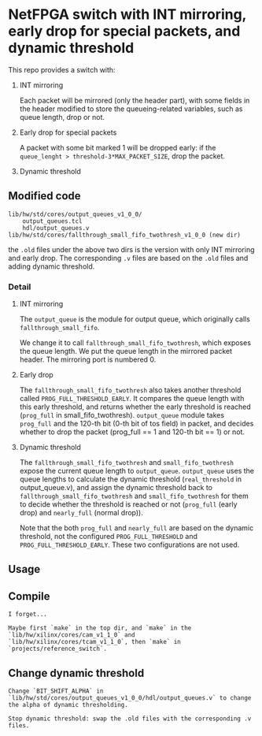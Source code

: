 # NetFPGA switch with INT mirroring, early drop for special packets, and dynamic threshold
This repo provides a switch with:
1. INT mirroring

	Each packet will be mirrored (only the header part), with some fields in the header modified to store the queueing-related variables, such as queue length, drop or not.

2. Early drop for special packets

	A packet with some bit marked 1 will be dropped early: if the `queue_lenght > threshold-3*MAX_PACKET_SIZE`, drop the packet.

3. Dynamic threshold

## Modified code
	lib/hw/std/cores/output_queues_v1_0_0/
		output_queues.tcl
		hdl/output_queues.v
	lib/hw/std/cores/fallthrough_small_fifo_twothresh_v1_0_0 (new dir)

the `.old` files under the above two dirs is the version with only INT mirroring and early drop. The corresponding `.v` files are based on the `.old` files and adding dynamic threshold.

### Detail
1. INT mirroring

	The `output_queue` is the module for output queue, which originally calls `fallthrough_small_fifo`.

	We change it to call `fallthrough_small_fifo_twothresh`, which exposes the queue length. We put the queue length in the mirrored packet header. The mirroring port is numbered 0.

2. Early drop
	
	The `fallthrough_small_fifo_twothresh` also takes another threshold called `PROG_FULL_THRESHOLD_EARLY`. It compares the queue length with this early threshold, and returns whether the early threshold is reached (`prog_full` in small_fifo_twothresh). `output_queue` module takes `prog_full` and the 120-th bit (0-th bit of tos field) in packet, and decides whether to drop the packet (prog_full == 1 and 120-th bit == 1) or not.

3. Dynamic threshold

	The `fallthrough_small_fifo_twothresh` and `small_fifo_twothresh` expose the current queue length to `output_queue`. `output_queue` uses the queue lengths to calculate the dynamic threshold (`real_threshold` in output_queue.v), and assign the dynamic threshold back to `fallthrough_small_fifo_twothresh` and `small_fifo_twothresh` for them to decide whether the threshold is reached or not (`prog_full` (early drop) and `nearly_full` (normal drop)).

	Note that the both `prog_full` and `nearly_full` are based on the dynamic threshold, not the configured `PROG_FULL_THRESHOLD` and `PROG_FULL_THRESHOLD_EARLY`. These two configurations are not used.

## Usage
## Compile
	I forget... 

	Maybe first `make` in the top dir, and `make` in the `lib/hw/xilinx/cores/cam_v1_1_0` and `lib/hw/xilinx/cores/tcam_v1_1_0`, then `make` in `projects/reference_switch`.

## Change dynamic threshold
	Change `BIT_SHIFT_ALPHA` in `lib/hw/std/cores/output_queues_v1_0_0/hdl/output_queues.v` to change the alpha of dynamic thresholding.

	Stop dynamic threshold: swap the .old files with the corresponding .v files.
